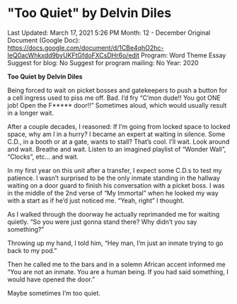 # "Too Quiet" by Delvin Diles

Last Updated: March 17, 2021 5:26 PM
Month: 12 - December
Original Document (Google Doc): https://docs.google.com/document/d/1CBe4qhO2hc-IeQ0acWhkxdd9byUKFtGfdoFXCsDHr6o/edit
Program: Word Theme Essay
Suggest for blog: No
Suggest for program mailing: No
Year: 2020

**Too Quiet by Delvin Diles**

Being forced to wait on picket bosses and gatekeepers to push a button for a cell ingress used to piss me off. Bad. I’d fry “C’mon dude!! You got ONE job! Open the F***** door!!” Sometimes aloud, which would usually result in a longer wait.

After a couple decades, I reasoned: If I’m going from locked space to locked space, why am I in a hurry? I became an expert at waiting in silence. Some C.D., in a booth or at a gate, wants to stall? That’s cool. I’ll wait. Look around and wait. Breathe and wait. Listen to an imagined playlist of “Wonder Wall”, “Clocks”, etc… and wait.

In my first year on this unit after a transfer, I expect some C.D.s to test my patience. I wasn’t surprised to be the only inmate standing in the hallway waiting on a door guard to finish his conversation with a picket boss. I was in the middle of the 2nd verse of “My Immortal” when he looked my way with a start as if he’d just noticed me. “Yeah, right” I thought.

As I walked through the doorway he actually reprimanded me for waiting quietly. “So you were just gonna stand there? Why didn’t you say something?”

Throwing up my hand, I told him, “Hey man, I’m just an inmate trying to go back to my pod.”

Then he called me to the bars and in a solemn African accent informed me “You are not an inmate. You are a human being. If you had said something, I would have opened the door.”

Maybe sometimes I’m too quiet.